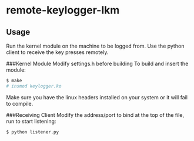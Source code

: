 # remote-keylogger-lkm

## Usage
Run the kernel module on the machine to be logged from. Use the python client to receive the key presses remotely. 

###Kernel Module
Modify settings.h before building
To build and insert the module: 
```bash
$ make
# insmod keylogger.ko
```
Make sure you have the linux headers installed on your system or it will fail to compile.

###Receiving Client
Modify the address/port to bind at the top of the file, run to start listening: 
```bash
$ python listener.py
```
